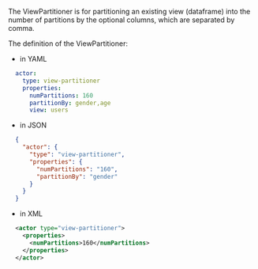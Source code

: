 The ViewPartitioner is for partitioning an existing view (dataframe) into the number of partitions 
by the optional columns, which are separated by comma.

The definition of the ViewPartitioner:
- in YAML
```yaml
  actor:
    type: view-partitioner
    properties:
      numPartitions: 160
      partitionBy: gender,age
      view: users
```
- in JSON
```json
  {
    "actor": {
      "type": "view-partitioner",
      "properties": {
        "numPartitions": "160",
        "partitionBy": "gender"
      }
    }
  }
```
- in XML
```xml
  <actor type="view-partitioner">
    <properties>
      <numPartitions>160</numPartitions>
    </properties>
  </actor>
```
